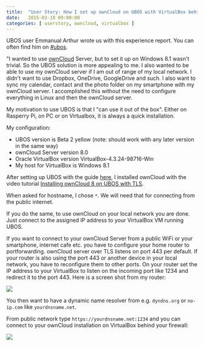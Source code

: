 ```yaml
---
title:  "User Story: How I set up ownCloud on UBOS with VirtualBox behind a firewall"
date:   2015-03-18 09:00:00
categories: [ userstory, owncloud, virtualbox ]
---
```


UBOS user Emmanual Arthur wrote us with this experience report. You can often find him
on <a href="http://webchat.freenode.net/?channels=%23ubos">#ubos</a>.

"I wanted to use <a href="http://owncloud.org/">ownCloud</a> Server, but to set it up on
Windows 8.1 wasn't trivial. So the UBOS solution is more appealing to me. I also wanted
to be able to use my ownCloud server if I am out of range of my local network. I didn't
want to use Dropbox, OneDrive, GoogleDrive and such. I also want to sync my calendar,
contact and the photo folder on my smartphone with my ownCloud server. I accomplished
this without the need to configure everything in Linux and then the ownCloud server.

My motivation to use UBOS is that I "can use it out of the box".
Either on Rasperry Pi, on PC or on Virtualbox, it is always a quick installation.

My configuration:

* UBOS version is Beta 2 yellow (note: should work with any later version in the same way)
* ownCloud Server version 8.0
* Oracle VirtualBox version VirtualBox-4.3.24-98716-Win
* My host for VirtualBox is Windows 8.1

After setting up UBOS with the guide
<a href="/docs/users/installation/virtualbox.html">here</a>,
I installed ownCloud with the video tutorial
<a href="/blog/2015/02/11/owncloud8-on-ubos/">Installing ownCloud 8
on UBOS with TLS</a>.

When asked for hostname, I chose ``*``. We will need that for connecting from the
public internet.

If you do the same, to use ownCloud on your local network you are done. Just connect
to the assigned IP address to your VirtualBox VM running UBOS.

If you want to connect to your ownCloud Server from a public WiFi or your smartphone,
internet cafe etc. you have to configure your home router to portforwarding. ownCloud
server over TLS listens on port 443 per default. If your router is also using the port
443 or another device in your local network, you have to reconfigure them to other ports.
On your router set the IP address to your VirtualBox to listen on the incoming port
like 1234 and redirect it to the port 443. Here is a screen shot from my router:

<img src="/images/2015-03-18/portforwarding.jpg">

You then want to have a dynamic name resolver from e.g. ``dyndns.org`` or ``no-ip.com``
like ``yourdnsname.net``.

From public network type ``https://yourdnsname.net:1234`` and you can connect to your
ownCloud installation on VirtualBox behind your firewall:

<img src="/images/2015-03-18/yourdnsname.jpg">
